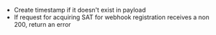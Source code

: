  - Create timestamp if it doesn't exist in payload
 - If request for acquiring SAT for webhook registration receives a non 200, return an error
